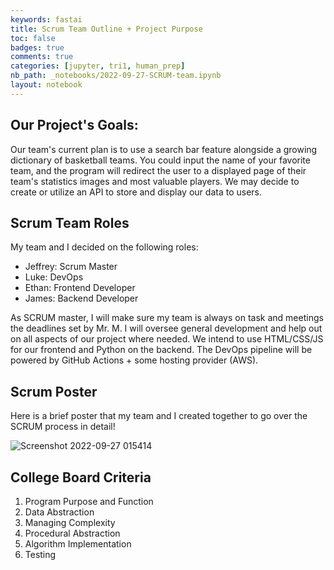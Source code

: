 ```yaml
---
keywords: fastai
title: Scrum Team Outline + Project Purpose
toc: false 
badges: true
comments: true
categories: [jupyter, tri1, human_prep]
nb_path: _notebooks/2022-09-27-SCRUM-team.ipynb
layout: notebook
---
```


<!--
#################################################
### THIS FILE WAS AUTOGENERATED! DO NOT EDIT! ###
#################################################
# file to edit: _notebooks/2022-09-27-SCRUM-team.ipynb
-->

<div class="container" id="notebook-container">
        
<div class="cell border-box-sizing text_cell rendered"><div class="inner_cell">
<div class="text_cell_render border-box-sizing rendered_html">
<h2 id="Our-Project's-Goals:">Our Project's Goals:<a class="anchor-link" href="#Our-Project's-Goals:"> </a></h2><p>Our team's current plan is to use a search bar feature alongside a growing dictionary of basketball teams. You could input the name of your favorite team, and the program will redirect the user to a displayed page of their team's statistics images and most valuable players. We may decide to create or utilize an API to store and display our data to users.</p>

</div>
</div>
</div>
<div class="cell border-box-sizing text_cell rendered"><div class="inner_cell">
<div class="text_cell_render border-box-sizing rendered_html">
<h2 id="Scrum-Team-Roles">Scrum Team Roles<a class="anchor-link" href="#Scrum-Team-Roles"> </a></h2><p>My team and I decided on the following roles:</p>
<ul>
<li>Jeffrey: Scrum Master</li>
<li>Luke: DevOps</li>
<li>Ethan: Frontend Developer</li>
<li>James: Backend Developer</li>
</ul>
<p>As SCRUM master, I will make sure my team is always on task and meetings the deadlines set by Mr. M. I will oversee general development and help out on all aspects of our project where needed. We intend to use HTML/CSS/JS for our frontend and Python on the backend. The DevOps pipeline will be powered by GitHub Actions + some hosting provider (AWS).</p>

</div>
</div>
</div>
<div class="cell border-box-sizing text_cell rendered"><div class="inner_cell">
<div class="text_cell_render border-box-sizing rendered_html">
<h2 id="Scrum-Poster">Scrum Poster<a class="anchor-link" href="#Scrum-Poster"> </a></h2><p>Here is a brief poster that my team and I created together to go over the SCRUM process in detail!</p>
<p><img src="https://user-images.githubusercontent.com/51098969/192481811-77c00bcc-5645-4028-af80-313d86cbd912.jpg" alt="Screenshot 2022-09-27 015414"></p>

</div>
</div>
</div>
<div class="cell border-box-sizing text_cell rendered"><div class="inner_cell">
<div class="text_cell_render border-box-sizing rendered_html">
<h2 id="College-Board-Criteria">College Board Criteria<a class="anchor-link" href="#College-Board-Criteria"> </a></h2><ol>
<li>Program Purpose and Function</li>
<li>Data Abstraction</li>
<li>Managing Complexity</li>
<li>Procedural Abstraction</li>
<li>Algorithm Implementation</li>
<li>Testing</li>
</ol>

</div>
</div>
</div>
</div>
 

